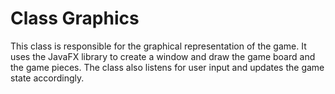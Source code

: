 # Class Graphics

This class is responsible for the graphical representation of the game. It uses the JavaFX library to create a window
and draw the game board and the game pieces. The class also listens for user input and updates the game state
accordingly.
